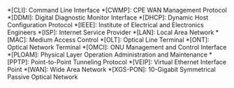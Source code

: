 *[CLI]: Command Line Interface
*[CWMP]: CPE WAN Management Protocol
*[DDMI]: Digital Diagnostic Monitor Interface
*[DHCP]: Dynamic Host Configuration Protocol
*[IEEE]: Institute of Electrical and Electronics Engineers
*[ISP]: Internet Service Provider
*[LAN]: Local Area Network
*[MAC]: Medium Access Control
*[OLT]: Optical Line Terminal
*[ONT]: Optical Network Terminal
*[OMCI]: ONU Management and Control Interface
*[PLOAM]: Physical Layer Operation Administration and Maintenance
*[PPTP]: Point-to-Point Tunneling Protocol
*[VEIP]: Virtual Ethernet Interface Point
*[WAN]: Wide Area Network
*[XGS-PON]: 10-Gigabit Symmetrical Passive Optical Network
